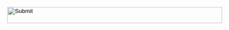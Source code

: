 <!DOCTYPE html> <html>
<input type="image" src="https://64.media.tumblr.com/3c6ab187d8d485798a0a3ea5249d7013/baf41b79d8f82464-80/s1280x1920/0ab970a5f2e44873eb3fe2642a9ccf4b241129a6.gif" name="myButton" height="38" width="500">
</html>
